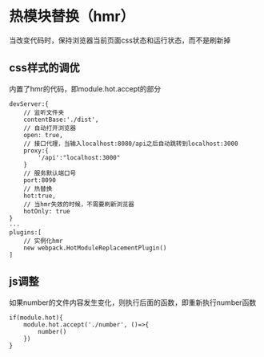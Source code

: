 # 热模块替换（hmr）
当改变代码时，保持浏览器当前页面css状态和运行状态，而不是刷新掉

## css样式的调优
内置了hmr的代码，即module.hot.accept的部分
```
devServer:{
    // 监听文件夹
    contentBase:'./dist',
    // 自动打开浏览器
    open: true,
    // 接口代理，当输入localhost:8080/api之后自动跳转到localhost:3000
    proxy:{
        '/api':"localhost:3000"
    }
    // 服务默认端口号
    port:8090
    // 热替换
    hot:true,
    // 当hmr失效的时候，不需要刷新浏览器
    hotOnly: true 
}
···
plugins:[
    // 实例化hmr
    new webpack.HotModuleReplacementPlugin()
]
```
## js调整
如果number的文件内容发生变化，则执行后面的函数，即重新执行number函数
```
if(module.hot){
    module.hot.accept('./number', ()=>{
        number()
    })
}
```